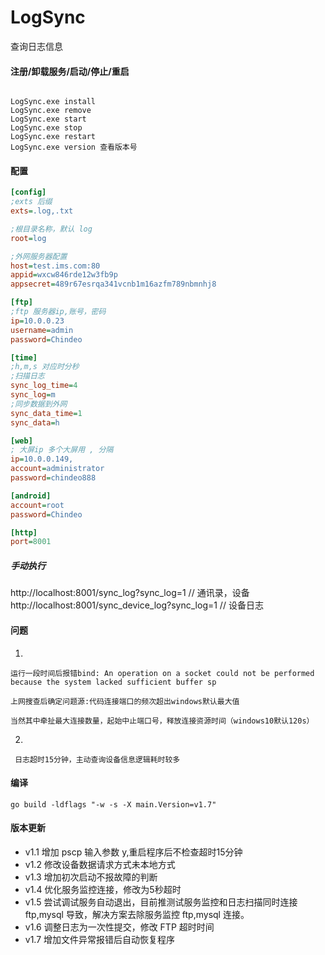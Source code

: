 # LogSync
查询日志信息

#### 注册/卸载服务/启动/停止/重启

```shell script

LogSync.exe install 
LogSync.exe remove 
LogSync.exe start
LogSync.exe stop
LogSync.exe restart
LogSync.exe version 查看版本号

```

#### 配置

```ini
[config]
;exts 后缀
exts=.log,.txt

;根目录名称，默认 log
root=log

;外网服务器配置
host=test.ims.com:80
appid=wxcw846rde12w3fb9p
appsecret=489r67esrqa341vcnb1m16azfm789nbmnhj8

[ftp]
;ftp 服务器ip,账号，密码
ip=10.0.0.23
username=admin
password=Chindeo

[time]
;h,m,s 对应时分秒
;扫描日志
sync_log_time=4
sync_log=m
;同步数据到外网
sync_data_time=1
sync_data=h

[web]
; 大屏ip 多个大屏用 , 分隔
ip=10.0.0.149,
account=administrator
password=chindeo888

[android]
account=root
password=Chindeo

[http]
port=8001

```

##### 手动执行
http://localhost:8001/sync_log?sync_log=1 // 通讯录，设备
http://localhost:8001/sync_device_log?sync_log=1 // 设备日志

#### 问题
1.
```text
运行一段时间后报错bind: An operation on a socket could not be performed because the system lacked sufficient buffer sp

上网搜查后确定问题源:代码连接端口的频次超出windows默认最大值

当然其中牵扯最大连接数量，起始中止端口号，释放连接资源时间（windows10默认120s）
```

2.
```text
 日志超时15分钟，主动查询设备信息逻辑耗时较多
```

#### 编译
```shell script
go build -ldflags "-w -s -X main.Version=v1.7"
```

#### 版本更新
- v1.1 增加 pscp 输入参数 y,重启程序后不检查超时15分钟
- v1.2 修改设备数据请求方式未本地方式
- v1.3 增加初次启动不报故障的判断
- v1.4 优化服务监控连接，修改为5秒超时
- v1.5 尝试调试服务自动退出，目前推测试服务监控和日志扫描同时连接 ftp,mysql 导致，解决方案去除服务监控 ftp,mysql 连接。
- v1.6 调整日志为一次性提交，修改 FTP 超时时间
- v1.7 增加文件异常报错后自动恢复程序
